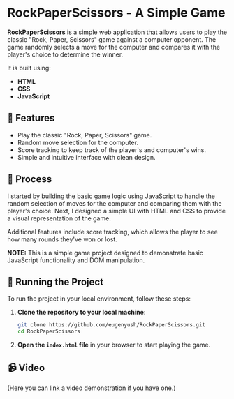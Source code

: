 
# RockPaperScissors - A Simple Game

**RockPaperScissors** is a simple web application that allows users to play the classic "Rock, Paper, Scissors" game against a computer opponent. The game randomly selects a move for the computer and compares it with the player's choice to determine the winner.

It is built using:

- **HTML**
- **CSS**
- **JavaScript**

## 👾 Features

- Play the classic "Rock, Paper, Scissors" game.
- Random move selection for the computer.
- Score tracking to keep track of the player's and computer's wins.
- Simple and intuitive interface with clean design.

## 📒 Process

I started by building the basic game logic using JavaScript to handle the random selection of moves for the computer and comparing them with the player's choice. Next, I designed a simple UI with HTML and CSS to provide a visual representation of the game.

Additional features include score tracking, which allows the player to see how many rounds they've won or lost.

**NOTE:** This is a simple game project designed to demonstrate basic JavaScript functionality and DOM manipulation.

## 🚦 Running the Project

To run the project in your local environment, follow these steps:

1. **Clone the repository to your local machine**:
   
   ```bash
   git clone https://github.com/eugenyush/RockPaperScissors.git
   cd RockPaperScissors
   ```

2. **Open the `index.html` file** in your browser to start playing the game.

## 📹 Video

(Here you can link a video demonstration if you have one.)

